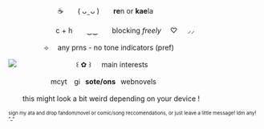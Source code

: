 　　　　　　　☕　　( ᴗ ̫ ᴗ )　　**re**n or **kae**la

⠀　　　　　　c + h　　‿‿　　blocking _freely_  　♡⠀⠀⸝⸝     

　　　　　⟢ 　any prns   -   no tone indicators (pref)

<img src="https://i.pinimg.com/originals/e0/14/98/e014989924bd6d4b2bca924c1909d070.gif"/>
⠀⠀⠀ 　　　　　⠀꒰ ✿ ꒱⠀⠀main interests

   ⠀　　　　　 mcyt ⠀gi⠀**sote/ons**⠀webnovels

 ⠀　   this might look a bit weird depending on your device !

<sup><sub>sign my ata and drop fandom/novel or comic/song reccomendations, or just leave a little message! Idm any! ^_^</sub></sup>
